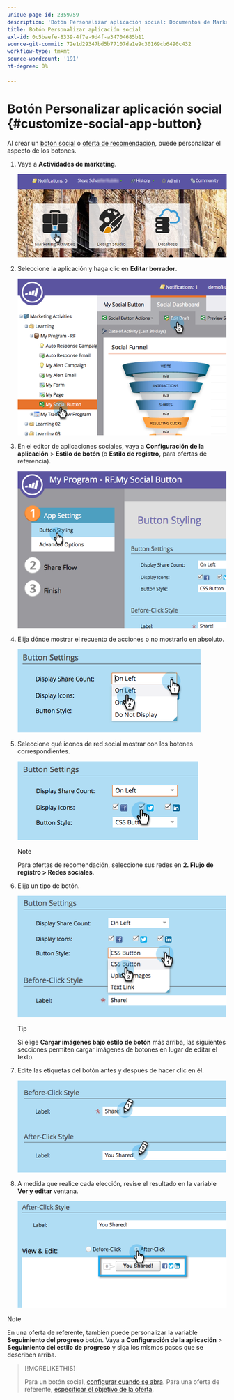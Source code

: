 ```yaml
---
unique-page-id: 2359759
description: 'Botón Personalizar aplicación social: Documentos de Marketo: Documentación del producto'
title: Botón Personalizar aplicación social
exl-id: 0c5baefe-8339-4f7e-9d4f-a34704685b11
source-git-commit: 72e1d29347bd5b77107da1e9c30169cb6490c432
workflow-type: tm+mt
source-wordcount: '191'
ht-degree: 0%

---
```


# Botón Personalizar aplicación social {#customize-social-app-button}

Al crear un [botón social](/help/marketo/product-docs/demand-generation/landing-pages/free-form-landing-pages/add-a-social-button-to-a-free-form-landing-page.md) o [oferta de recomendación](/help/marketo/product-docs/demand-generation/social/referral-offers/create-a-referral-offer.md), puede personalizar el aspecto de los botones.

1. Vaya a **Actividades de marketing**.

   ![](assets/login-marketing-activities.png)

1. Seleccione la aplicación y haga clic en **Editar borrador**.

   ![](assets/image2014-9-23-17-3a3-3a34.png)

1. En el editor de aplicaciones sociales, vaya a **Configuración de la aplicación** > **Estilo de botón** (o **Estilo de registro,** para ofertas de referencia).

   ![](assets/image2014-9-23-17-3a3-3a57.png)

1. Elija dónde mostrar el recuento de acciones o no mostrarlo en absoluto.

   ![](assets/image2014-9-23-17-3a4-3a10.png)

1. Seleccione qué iconos de red social mostrar con los botones correspondientes.

   ![](assets/image2014-9-23-17-3a4-3a22.png)

   >[!NOTE]
   >
   >Para ofertas de recomendación, seleccione sus redes en **2. Flujo de registro > Redes sociales**.

1. Elija un tipo de botón.

   ![](assets/image2014-9-23-17-3a4-3a50.png)

   >[!TIP]
   >
   >Si elige **Cargar imágenes bajo estilo de botón** más arriba, las siguientes secciones permiten cargar imágenes de botones en lugar de editar el texto.

1. Edite las etiquetas del botón antes y después de hacer clic en él.

   ![](assets/image2014-9-23-17-3a5-3a30.png)

1. A medida que realice cada elección, revise el resultado en la variable **Ver y editar** ventana.

   ![](assets/image2014-9-23-17-3a5-3a42.png)

>[!NOTE]
>
>En una oferta de referente, también puede personalizar la variable **Seguimiento del progreso** botón. Vaya a **Configuración de la aplicación** > **Seguimiento del estilo de progreso** y siga los mismos pasos que se describen arriba.

>[!MORELIKETHIS]
>
>Para un botón social, [configurar cuando se abra](/help/marketo/product-docs/demand-generation/social/configuring-social-actions/configure-when-social-button-opens.md). Para una oferta de referente, [especificar el objetivo de la oferta](/help/marketo/product-docs/demand-generation/social/referral-offers/specify-goal-for-referral-offer.md).
